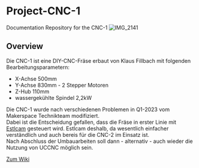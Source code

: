 # Project-CNC-1
Documentation Repository for the CNC-1
![IMG_2141](https://user-images.githubusercontent.com/42463588/234563722-ebce8eec-f9d5-4fcc-b60c-65744e77b4dc.jpg)
## Overview
Die CNC-1 ist eine DIY-CNC-Fräse erbaut von Klaus Fillbach mit folgenden Bearbeitungsparametern:

* X-Achse 500mm
* Y-Achse 830mm - 2 Stepper Motoren
* Z-Hub 110mm
* wassergekühlte Spindel 2,2kW

Die CNC-1 wurde nach verschiedenen Problemen in Q1-2023 vom Makerspace Technikteam modifiziert.<br>
Dabei ist die Entscheidung gefallen, dass die Fräse in erster Linie mit [Estlcam](http://estlcam.de) gesteuert wird. Estlcam deshalb, da wesentlich einfacher verständlich und auch bereis für die CNC-2 im Einsatz ist.<br>
Nach Abschluss der Umbauarbeiten soll dann - alternativ - auch wieder die Nutzung von UCCNC möglich sein.


[Zum Wiki](https://github.com/makerspace-wi/Project-CNC-1/wiki)
